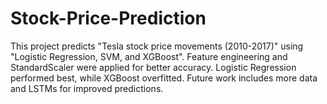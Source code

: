 # Stock-Price-Prediction
This project predicts "Tesla stock price movements (2010-2017)" using "Logistic Regression, SVM, and XGBoost". Feature engineering and StandardScaler were applied for better accuracy. Logistic Regression performed best, while XGBoost overfitted. Future work includes more data and LSTMs for improved predictions.
